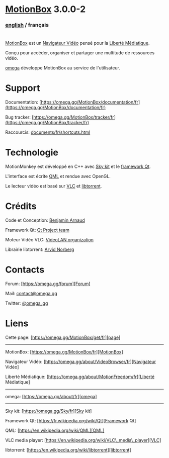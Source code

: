 # [MotionBox] 3.0.0-2

### [english](../../Readme.html) / français

#

[MotionBox] est un [Navigateur Vidéo] pensé pour la [Liberté Médiatique].

Conçu pour accéder, organiser et partager une multitude de ressources vidéo.

[omega] développe MotionBox au service de l'utilisateur.


# Support

Documentation: [https://omega.gg/MotionBox/documentation/fr](https://omega.gg/MotionBox/documentation/fr)

Bug tracker: [https://omega.gg/MotionBox/tracker/fr](https://omega.gg/MotionBox/tracker/fr)

Raccourcis: [documents/fr/shortcuts.html](shortcuts.html)


# Technologie

MotionMonkey est développé en C++ avec [Sky kit] et le [framework Qt].

L'interface est écrite [QML] et rendue avec OpenGL.

Le lecteur vidéo est basé sur [VLC] et [libtorrent].


# Crédits

Code et Conception: [Benjamin Arnaud](https://bunjee.me/fr)

Framework Qt: [Qt Project team](https://www.qt.io)

Moteur Vidéo VLC: [VideoLAN organization](https://www.videolan.org)

Librairie libtorrent: [Arvid Norberg](https://www.libtorrent.org)


# Contacts

Forum: [https://omega.gg/forum][Forum]

Mail: [contact@omega.gg][Mail]

Twitter: [@omega_gg][Twitter]

[Forum]: https://omega.gg/forum

[Mail]: https://omega.gg/contact

[Twitter]: https://omega.gg/twitter


# Liens

Cette page: [https://omega.gg/MotionBox/get/fr][page]

[page]: https://omega.gg/MotionBox/get/fr

---

MotionBox: [https://omega.gg/MotionBox/fr][MotionBox]

Navigateur Vidéo: [https://omega.gg/about/VideoBrowser/fr][Navigateur Vidéo]

Liberté Médiatique: [https://omega.gg/about/MotionFreedom/fr][Liberté Médiatique]

[MotionBox]: https://omega.gg/MotionBox/fr

[Navigateur Vidéo]: https://omega.gg/about/VideoBrowser/fr

[Liberté Médiatique]: https://omega.gg/about/MotionFreedom/fr

---

omega: [https://omega.gg/about/fr][omega]

[omega]: https://omega.gg/about/fr

---

Sky kit: [https://omega.gg/Sky/fr][Sky kit]

Framework Qt: [https://fr.wikipedia.org/wiki/Qt][Framework Qt]

QML: [https://en.wikipedia.org/wiki/QML][QML]

VLC media player: [https://en.wikipedia.org/wiki/VLC\_media\_player][VLC]

libtorrent: [https://en.wikipedia.org/wiki/libtorrent][libtorrent]

[Sky kit]: https://omega.gg/Sky/fr

[Framework Qt]: https://fr.wikipedia.org/wiki/Qt

[QML]: https://en.wikipedia.org/wiki/QML

[VLC]: https://fr.wikipedia.org/wiki/VLC_media_player

[libtorrent]: https://en.wikipedia.org/wiki/libtorrent
